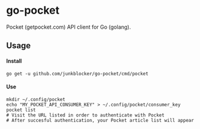 # go-pocket
Pocket (getpocket.com) API client for Go (golang).

## Usage

#### Install

`go get -u github.com/junkblocker/go-pocket/cmd/pocket`

#### Use
```
mkdir ~/.config/pocket
echo "MY_POCKET_API_CONSUMER_KEY" > ~/.config/pocket/consumer_key
pocket list
# Visit the URL listed in order to authenticate with Pocket
# After succesful authentication, your Pocket article list will appear
```
